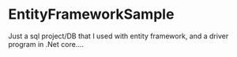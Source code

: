 # EntityFrameworkSample
Just a sql project/DB that I used with entity framework, and a driver program in .Net core....
